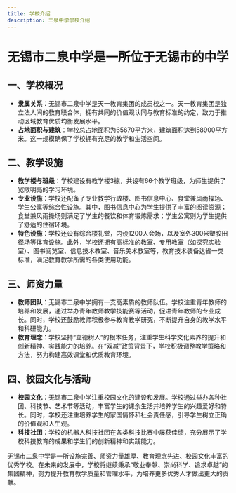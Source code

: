 ```yaml
---
title: 学校介绍
description: 二泉中学学校介绍
---
```

# 无锡市二泉中学是一所位于无锡市的中学

## 一、学校概况

* **隶属关系**：无锡市二泉中学是天一教育集团的成员校之一。天一教育集团是独立法人间的教育联合体，拥有共同的价值观认同与教育标准的约定，致力于推动区域教育优质均衡发展水平。
* **占地面积与建筑**：学校总占地面积为65670平方米，建筑面积达到58900平方米。这一规模确保了学校拥有充足的教学和生活空间。

## 二、教学设施

* **教学楼与班级**：学校建设有教学楼3栋，共设有66个教学班级，为师生提供了宽敞明亮的学习环境。
* **专业设施**：学校还配备了专业教学行政楼、图书信息中心、食堂兼风雨操场、学生公寓等综合性设施。其中，图书信息中心为学生提供了丰富的阅读资源；食堂兼风雨操场则满足了学生的餐饮和体育锻炼需求；学生公寓则为学生提供了舒适的住宿环境。
* **特色设施**：学校还设有综合楼礼堂，内设1200人会场，以及室外300米塑胶田径场等体育设施。此外，学校还拥有高标准的教室、专用教室（如探究实验室）、图书阅览室、信息技术教室、音乐美术教室等，教育技术装备达省一类标准，满足教育教学所需的各类使用功能。

## 三、师资力量

* **教师团队**：无锡市二泉中学拥有一支高素质的教师队伍。学校注重青年教师的培养和发展，通过举办青年教师教学技能赛等活动，促进青年教师的专业成长。同时，学校还鼓励教师积极参与教育教学研究，不断提升自身的教学水平和科研能力。
* **教育理念**：学校坚持“立德树人”的根本任务，注重学生科学文化素养的提升和创新精神、实践能力的培养。在“双减”政策背景下，学校积极调整教学策略和方法，努力构建高效课堂和优质教育环境。

## 四、校园文化与活动

* **校园文化**：无锡市二泉中学注重校园文化的建设和发展。学校通过举办各种社团、科技节、艺术节等活动，丰富学生的课余生活并培养学生的兴趣爱好和特长。同时，学校还注重培养学生的家国情怀和社会责任感，引导学生树立正确的价值观和人生观。
* **科技社团**：学校的机器人科技社团在各类科技比赛中屡获佳绩，充分展示了学校科技教育的成果和学生们的创新精神和实践能力。

无锡市二泉中学是一所设施完善、师资力量雄厚、教育理念先进、校园文化丰富的优秀学校。在未来的发展中，学校将继续秉承“敬业奉献、崇尚科学、追求卓越”的集团精神，努力提升教育教学质量和管理水平，为培养更多优秀人才做出更大的贡献。